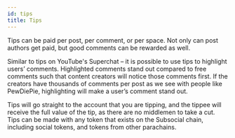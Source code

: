 ```yaml
---
id: tips
title: Tips
---
```


Tips can be paid per post, per comment, or per space. Not only can post authors get paid, but
good comments can be rewarded as well.

Similar to tips on YouTube's Superchat – it is possible to use tips to highlight users’ comments.
Highlighted comments stand out compared to free comments such that content creators will
notice those comments first. If the creators have thousands of comments per post as we see
with people like PewDiePie, highlighting will make a user’s comment stand out.

Tips will go straight to the account that you are tipping, and the tippee will receive the full value of the tip, as there are no middlemen to take a cut. 
Tips can be made with any token that exists on the Subsocial chain, including social tokens, and tokens from other parachains.
